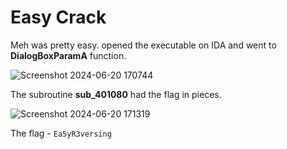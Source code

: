 # Easy Crack
Meh was pretty easy. opened the executable on IDA and went to **DialogBoxParamA** function.

![Screenshot 2024-06-20 170744](https://github.com/Wixter07/Windows-Reversing/assets/150792650/5053caba-75a7-4005-b477-381ac6bca695)

The subroutine **sub_401080** had the flag in pieces.

![Screenshot 2024-06-20 171319](https://github.com/Wixter07/Windows-Reversing/assets/150792650/3a78b7b9-aca6-4239-a868-f4f7c819a7a1)

The flag - `Ea5yR3versing`
